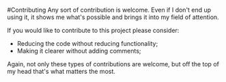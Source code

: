 #Contributing
Any sort of contribution is welcome. Even if I don't end up using it, it shows me what's possible and brings it into my field of attention.

If you would like to contribute to this project please consider:
* Reducing the code without reducing functionality;
* Making it clearer without adding comments;

Again, not only these types of contributions are welcome, but off the top of my head that's what matters the most.
